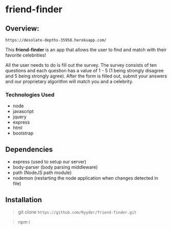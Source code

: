 # friend-finder

## Overview:

`https://desolate-depths-35958.herokuapp.com/`

This **friend-finder** is an app that allows the user to find and match with their favorite celebrities!

All the user needs to do is fill out the survey. The survey consists of ten questions and each question has a value of 1 - 5 (1 being strongly disagree and 5 being strongly agree). After the form is filled out, submit your answers and our proprietary algorithm will match you and a celebrity.

### Technologies Used

- node
- javascript
- jquery
- express
- html
- bootstrap

## Dependencies

- express (used to setup our server)
- body-parser (body parsing middleware)
- path (NodeJS path module)
- nodemon (restarting the node application when changes detected in file)

## Installation

> git clone `https://github.com/Ryyder/friend-finder.git`

> npm i

